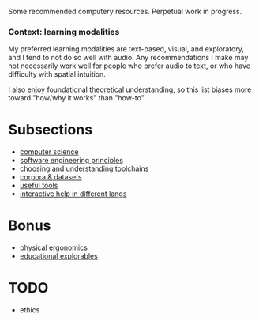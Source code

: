 Some recommended computery resources. Perpetual work in progress.

### Context: learning modalities

My preferred learning modalities are text-based, visual, and exploratory, and I tend to not do so well with audio. Any recommendations I make may not necessarily work well for people who prefer audio to text, or who have difficulty with spatial intuition.

I also enjoy foundational theoretical understanding, so this list biases more toward "how/why it works" than "how-to".


# Subsections
- [computer science](COMPSCI.md)
- [software engineering principles](ENGINEERING.md)
- [choosing and understanding toolchains](TOOLCHAINS.md)
- [corpora & datasets](CORPORA.md)
- [useful tools](UTILS.md)
- [interactive help in different langs](HELP.md)

# Bonus
- [physical ergonomics](ERGONOMICS.md)
- [educational explorables](EXPLORABLES.md)

# TODO
- ethics
